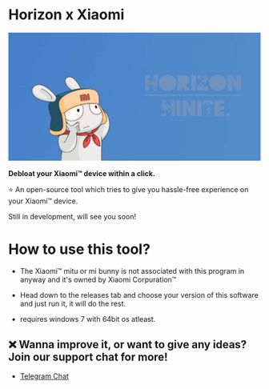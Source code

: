 # Horizon x Xiaomi
 
![flosspaper-banner](https://github.com/forsaken-heart24/HorizonDebloater/blob/main/banner.jpg?raw=true)

**Debloat your Xiaomi™ device within a click.**

⭐️ An open-source tool which tries to give you hassle-free experience on your Xiaomi™ device.

Still in development, will see you soon!

# How to use this tool?
* The Xiaomi™ mitu or mi bunny is not associated with this program in anyway and it's owned by Xiaomi Corpuration™

* Head down to the releases tab and choose your version of this software and just run it, it will do the rest.

* requires windows 7 with 64bit os atleast.

## ❌ Wanna improve it, or want to give any ideas? Join our support chat for more!
* [Telegram Chat](https://t.me/equinoxfromlunaandetclore)